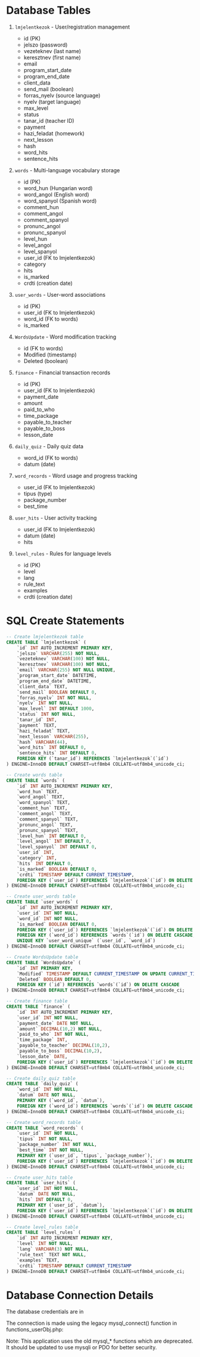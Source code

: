 # Database Tables

1. `lmjelentkezok` - User/registration management
   - id (PK)
   - jelszo (password)
   - vezeteknev (last name)
   - keresztnev (first name)
   - email
   - program_start_date
   - program_end_date
   - client_data
   - send_mail (boolean)
   - forras_nyelv (source language)
   - nyelv (target language)
   - max_level
   - status
   - tanar_id (teacher ID)
   - payment
   - hazi_feladat (homework)
   - next_lesson
   - hash
   - word_hits
   - sentence_hits

2. `words` - Multi-language vocabulary storage
   - id (PK)
   - word_hun (Hungarian word)
   - word_angol (English word)
   - word_spanyol (Spanish word)
   - comment_hun
   - comment_angol 
   - comment_spanyol
   - pronunc_angol
   - pronunc_spanyol
   - level_hun
   - level_angol
   - level_spanyol
   - user_id (FK to lmjelentkezok)
   - category
   - hits
   - is_marked
   - crdti (creation date)

3. `user_words` - User-word associations
   - id (PK)
   - user_id (FK to lmjelentkezok)
   - word_id (FK to words)
   - is_marked

4. `WordsUpdate` - Word modification tracking
   - id (FK to words)
   - Modified (timestamp)
   - Deleted (boolean)

5. `finance` - Financial transaction records
   - id (PK)
   - user_id (FK to lmjelentkezok)
   - payment_date
   - amount
   - paid_to_who
   - time_package
   - payable_to_teacher
   - payable_to_boss
   - lesson_date

6. `daily_quiz` - Daily quiz data
   - word_id (FK to words)
   - datum (date)

7. `word_records` - Word usage and progress tracking
   - user_id (FK to lmjelentkezok)
   - tipus (type)
   - package_number
   - best_time

8. `user_hits` - User activity tracking
   - user_id (FK to lmjelentkezok)
   - datum (date)
   - hits

9. `level_rules` - Rules for language levels
   - id (PK)
   - level
   - lang
   - rule_text
   - examples
   - crdti (creation date)

# SQL Create Statements

```sql
-- Create lmjelentkezok table
CREATE TABLE `lmjelentkezok` (
    `id` INT AUTO_INCREMENT PRIMARY KEY,
    `jelszo` VARCHAR(255) NOT NULL,
    `vezeteknev` VARCHAR(100) NOT NULL,
    `keresztnev` VARCHAR(100) NOT NULL,
    `email` VARCHAR(255) NOT NULL UNIQUE,
    `program_start_date` DATETIME,
    `program_end_date` DATETIME,
    `client_data` TEXT,
    `send_mail` BOOLEAN DEFAULT 0,
    `forras_nyelv` INT NOT NULL,
    `nyelv` INT NOT NULL,
    `max_level` INT DEFAULT 1000,
    `status` INT NOT NULL,
    `tanar_id` INT,
    `payment` TEXT,
    `hazi_feladat` TEXT,
    `next_lesson` VARCHAR(255),
    `hash` VARCHAR(44),
    `word_hits` INT DEFAULT 0,
    `sentence_hits` INT DEFAULT 0,
    FOREIGN KEY (`tanar_id`) REFERENCES `lmjelentkezok`(`id`)
) ENGINE=InnoDB DEFAULT CHARSET=utf8mb4 COLLATE=utf8mb4_unicode_ci;

-- Create words table
CREATE TABLE `words` (
    `id` INT AUTO_INCREMENT PRIMARY KEY,
    `word_hun` TEXT,
    `word_angol` TEXT,
    `word_spanyol` TEXT,
    `comment_hun` TEXT,
    `comment_angol` TEXT,
    `comment_spanyol` TEXT,
    `pronunc_angol` TEXT,
    `pronunc_spanyol` TEXT,
    `level_hun` INT DEFAULT 0,
    `level_angol` INT DEFAULT 0,
    `level_spanyol` INT DEFAULT 0,
    `user_id` INT,
    `category` INT,
    `hits` INT DEFAULT 0,
    `is_marked` BOOLEAN DEFAULT 0,
    `crdti` TIMESTAMP DEFAULT CURRENT_TIMESTAMP,
    FOREIGN KEY (`user_id`) REFERENCES `lmjelentkezok`(`id`) ON DELETE SET NULL
) ENGINE=InnoDB DEFAULT CHARSET=utf8mb4 COLLATE=utf8mb4_unicode_ci;

-- Create user_words table
CREATE TABLE `user_words` (
    `id` INT AUTO_INCREMENT PRIMARY KEY,
    `user_id` INT NOT NULL,
    `word_id` INT NOT NULL,
    `is_marked` BOOLEAN DEFAULT 0,
    FOREIGN KEY (`user_id`) REFERENCES `lmjelentkezok`(`id`) ON DELETE CASCADE,
    FOREIGN KEY (`word_id`) REFERENCES `words`(`id`) ON DELETE CASCADE,
    UNIQUE KEY `user_word_unique` (`user_id`, `word_id`)
) ENGINE=InnoDB DEFAULT CHARSET=utf8mb4 COLLATE=utf8mb4_unicode_ci;

-- Create WordsUpdate table
CREATE TABLE `WordsUpdate` (
    `id` INT PRIMARY KEY,
    `Modified` TIMESTAMP DEFAULT CURRENT_TIMESTAMP ON UPDATE CURRENT_TIMESTAMP,
    `Deleted` BOOLEAN DEFAULT 0,
    FOREIGN KEY (`id`) REFERENCES `words`(`id`) ON DELETE CASCADE
) ENGINE=InnoDB DEFAULT CHARSET=utf8mb4 COLLATE=utf8mb4_unicode_ci;

-- Create finance table
CREATE TABLE `finance` (
    `id` INT AUTO_INCREMENT PRIMARY KEY,
    `user_id` INT NOT NULL,
    `payment_date` DATE NOT NULL,
    `amount` DECIMAL(10,2) NOT NULL,
    `paid_to_who` INT NOT NULL,
    `time_package` INT,
    `payable_to_teacher` DECIMAL(10,2),
    `payable_to_boss` DECIMAL(10,2),
    `lesson_date` DATE,
    FOREIGN KEY (`user_id`) REFERENCES `lmjelentkezok`(`id`) ON DELETE CASCADE
) ENGINE=InnoDB DEFAULT CHARSET=utf8mb4 COLLATE=utf8mb4_unicode_ci;

-- Create daily_quiz table
CREATE TABLE `daily_quiz` (
    `word_id` INT NOT NULL,
    `datum` DATE NOT NULL,
    PRIMARY KEY (`word_id`, `datum`),
    FOREIGN KEY (`word_id`) REFERENCES `words`(`id`) ON DELETE CASCADE
) ENGINE=InnoDB DEFAULT CHARSET=utf8mb4 COLLATE=utf8mb4_unicode_ci;

-- Create word_records table
CREATE TABLE `word_records` (
    `user_id` INT NOT NULL,
    `tipus` INT NOT NULL,
    `package_number` INT NOT NULL,
    `best_time` INT NOT NULL,
    PRIMARY KEY (`user_id`, `tipus`, `package_number`),
    FOREIGN KEY (`user_id`) REFERENCES `lmjelentkezok`(`id`) ON DELETE CASCADE
) ENGINE=InnoDB DEFAULT CHARSET=utf8mb4 COLLATE=utf8mb4_unicode_ci;

-- Create user_hits table
CREATE TABLE `user_hits` (
    `user_id` INT NOT NULL,
    `datum` DATE NOT NULL,
    `hits` INT DEFAULT 0,
    PRIMARY KEY (`user_id`, `datum`),
    FOREIGN KEY (`user_id`) REFERENCES `lmjelentkezok`(`id`) ON DELETE CASCADE
) ENGINE=InnoDB DEFAULT CHARSET=utf8mb4 COLLATE=utf8mb4_unicode_ci;

-- Create level_rules table
CREATE TABLE `level_rules` (
    `id` INT AUTO_INCREMENT PRIMARY KEY,
    `level` INT NOT NULL,
    `lang` VARCHAR(3) NOT NULL,
    `rule_text` TEXT NOT NULL,
    `examples` TEXT,
    `crdti` TIMESTAMP DEFAULT CURRENT_TIMESTAMP
) ENGINE=InnoDB DEFAULT CHARSET=utf8mb4 COLLATE=utf8mb4_unicode_ci;
```

# Database Connection Details

The database credentials are in

The connection is made using the legacy mysql_connect() function in functions_userObj.php:

Note: This application uses the old mysql_* functions which are deprecated. It should be updated to use mysqli or PDO for better security.